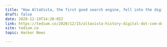 ```yaml
---
title: "How AltaVista, the first good search engine, fell into the digital abyss"
draft: false
date: 2020-12-19T14:20:05Z
link: https://tedium.co/2020/12/15/altavista-history-digital-dot-com-domain-name?utm_medium=RSS&utm_source=hune
site: tedium.co
topic: Hacker News  

---
```

